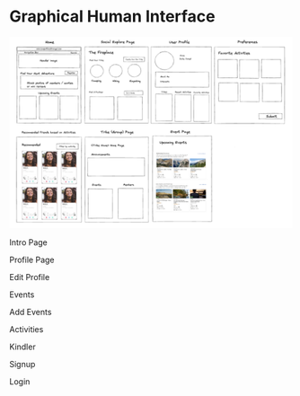 # Graphical Human Interface

![home page](wireframes/user-interface.png)

Intro Page

Profile Page

Edit Profile

Events

Add Events

Activities

Kindler

Signup

Login